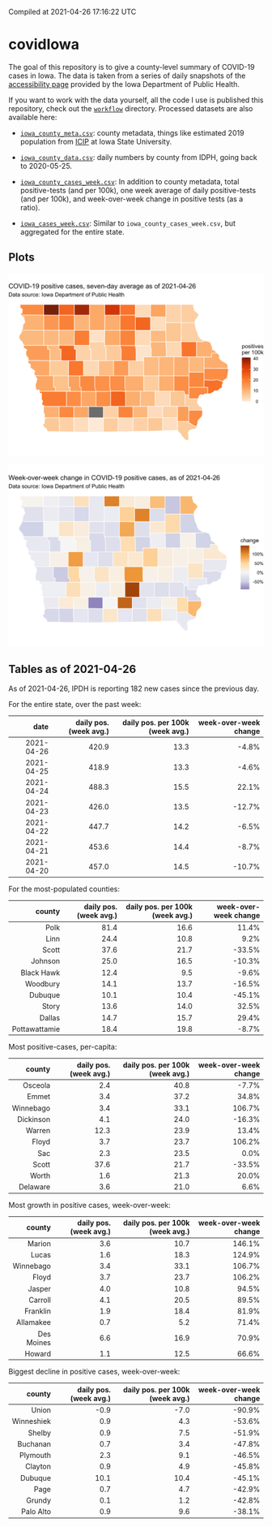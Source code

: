 Compiled at 2021-04-26 17:16:22 UTC

<!-- README.md is generated from README.Rmd. Please edit that file -->

# covidIowa

<!-- badges: start -->

<!-- badges: end -->

The goal of this repository is to give a county-level summary of
COVID-19 cases in Iowa. The data is taken from a series of daily
snapshots of the [accessibility
page](https://coronavirus.iowa.gov/pages/access) provided by the Iowa
Department of Public Health.

If you want to work with the data yourself, all the code I use is
published this repository, check out the [`workflow`](workflow)
directory. Processed datasets are also available here:

  - [`iowa_county_meta.csv`](https://raw.githubusercontent.com/ijlyttle/covidIowa/master/workflow/data/99-publish/iowa_county_meta.csv):
    county metadata, things like estimated 2019 population from
    [ICIP](https://www.icip.iastate.edu/tables/population/counties-estimates)
    at Iowa State University.

  - [`iowa_county_data.csv`](https://raw.githubusercontent.com/ijlyttle/covidIowa/master/workflow/data/99-publish/iowa_county_data.csv):
    daily numbers by county from IDPH, going back to 2020-05-25.

  - [`iowa_county_cases_week.csv`](https://raw.githubusercontent.com/ijlyttle/covidIowa/master/workflow/data/99-publish/iowa_county_data.csv):
    In addition to county metadata, total positive-tests (and per 100k),
    one week average of daily positive-tests (and per 100k), and
    week-over-week change in positive tests (as a ratio).

  - [`iowa_cases_week.csv`](https://raw.githubusercontent.com/ijlyttle/covidIowa/master/workflow/data/99-publish/iowa_cases_week.csv):
    Similar to `iowa_county_cases_week.csv`, but aggregated for the
    entire state.

## Plots

![](workflow/data/99-publish/iowa_cases.png)

![](workflow/data/99-publish/iowa_change.png)

## Tables as of 2021-04-26

As of 2021-04-26, IPDH is reporting 182 new cases since the previous
day.

For the entire state, over the past week:

|       date | daily pos. (week avg.) | daily pos. per 100k (week avg.) | week-over-week change |
| ---------: | ---------------------: | ------------------------------: | --------------------: |
| 2021-04-26 |                  420.9 |                            13.3 |                \-4.8% |
| 2021-04-25 |                  418.9 |                            13.3 |                \-4.6% |
| 2021-04-24 |                  488.3 |                            15.5 |                 22.1% |
| 2021-04-23 |                  426.0 |                            13.5 |               \-12.7% |
| 2021-04-22 |                  447.7 |                            14.2 |                \-6.5% |
| 2021-04-21 |                  453.6 |                            14.4 |                \-8.7% |
| 2021-04-20 |                  457.0 |                            14.5 |               \-10.7% |

For the most-populated counties:

|        county | daily pos. (week avg.) | daily pos. per 100k (week avg.) | week-over-week change |
| ------------: | ---------------------: | ------------------------------: | --------------------: |
|          Polk |                   81.4 |                            16.6 |                 11.4% |
|          Linn |                   24.4 |                            10.8 |                  9.2% |
|         Scott |                   37.6 |                            21.7 |               \-33.5% |
|       Johnson |                   25.0 |                            16.5 |               \-10.3% |
|    Black Hawk |                   12.4 |                             9.5 |                \-9.6% |
|      Woodbury |                   14.1 |                            13.7 |               \-16.5% |
|       Dubuque |                   10.1 |                            10.4 |               \-45.1% |
|         Story |                   13.6 |                            14.0 |                 32.5% |
|        Dallas |                   14.7 |                            15.7 |                 29.4% |
| Pottawattamie |                   18.4 |                            19.8 |                \-8.7% |

Most positive-cases, per-capita:

|    county | daily pos. (week avg.) | daily pos. per 100k (week avg.) | week-over-week change |
| --------: | ---------------------: | ------------------------------: | --------------------: |
|   Osceola |                    2.4 |                            40.8 |                \-7.7% |
|     Emmet |                    3.4 |                            37.2 |                 34.8% |
| Winnebago |                    3.4 |                            33.1 |                106.7% |
| Dickinson |                    4.1 |                            24.0 |               \-16.3% |
|    Warren |                   12.3 |                            23.9 |                 13.4% |
|     Floyd |                    3.7 |                            23.7 |                106.2% |
|       Sac |                    2.3 |                            23.5 |                  0.0% |
|     Scott |                   37.6 |                            21.7 |               \-33.5% |
|     Worth |                    1.6 |                            21.3 |                 20.0% |
|  Delaware |                    3.6 |                            21.0 |                  6.6% |

Most growth in positive cases, week-over-week:

|     county | daily pos. (week avg.) | daily pos. per 100k (week avg.) | week-over-week change |
| ---------: | ---------------------: | ------------------------------: | --------------------: |
|     Marion |                    3.6 |                            10.7 |                146.1% |
|      Lucas |                    1.6 |                            18.3 |                124.9% |
|  Winnebago |                    3.4 |                            33.1 |                106.7% |
|      Floyd |                    3.7 |                            23.7 |                106.2% |
|     Jasper |                    4.0 |                            10.8 |                 94.5% |
|    Carroll |                    4.1 |                            20.5 |                 89.5% |
|   Franklin |                    1.9 |                            18.4 |                 81.9% |
|  Allamakee |                    0.7 |                             5.2 |                 71.4% |
| Des Moines |                    6.6 |                            16.9 |                 70.9% |
|     Howard |                    1.1 |                            12.5 |                 66.6% |

Biggest decline in positive cases, week-over-week:

|     county | daily pos. (week avg.) | daily pos. per 100k (week avg.) | week-over-week change |
| ---------: | ---------------------: | ------------------------------: | --------------------: |
|      Union |                  \-0.9 |                           \-7.0 |               \-90.9% |
| Winneshiek |                    0.9 |                             4.3 |               \-53.6% |
|     Shelby |                    0.9 |                             7.5 |               \-51.9% |
|   Buchanan |                    0.7 |                             3.4 |               \-47.8% |
|   Plymouth |                    2.3 |                             9.1 |               \-46.5% |
|    Clayton |                    0.9 |                             4.9 |               \-45.8% |
|    Dubuque |                   10.1 |                            10.4 |               \-45.1% |
|       Page |                    0.7 |                             4.7 |               \-42.9% |
|     Grundy |                    0.1 |                             1.2 |               \-42.8% |
|  Palo Alto |                    0.9 |                             9.6 |               \-38.1% |
